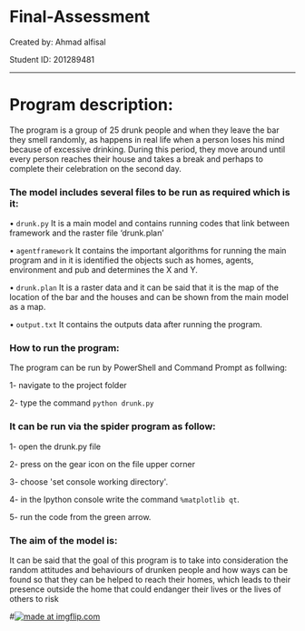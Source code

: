 # Final-Assessment



Created by: Ahmad alfisal 

Student ID: 201289481
________________________________________
# Program description:

The program is a group of 25 drunk people and when they leave the bar they smell randomly, as happens in real life when a person loses his mind because of excessive drinking. During this period, they move around until every person reaches their house and takes a break and perhaps to complete their celebration on the second day.

 ### The model includes several files to be run as required which is it:
 
•	`drunk.py` It is a main model and contains running codes that link between framework and the raster file ‘drunk.plan’

•	`agentframework` It contains the important algorithms for running the main program and in it  is identified  the objects such as homes, agents, environment and pub and determines the X and Y.

•	`drunk.plan` It is a raster data and it can be said that it is the map of the location of the bar and the houses and can be shown from the main model as a map.

•	`output.txt` It contains the outputs data after running the program.

### How to run the program:

The program can be run by PowerShell and Command Prompt as follwing:

1- navigate to the project folder

2- type the command `python drunk.py`

### It can be run via the spider program as follow:

1- open the drunk.py file

2- press on the gear icon on the file upper corner

3- choose 'set console working directory'.

4- in the Ipython console write the command `%matplotlib qt`.

5- run the code from the green arrow.

### The aim of the model is:

It can be said that the goal of this program is to take into consideration the random attitudes and behaviours of drunken people and how ways can be found so that they can be helped to reach their homes, which leads to their presence outside the home that could endanger their lives or the lives of others to risk



#<a href="https://imgflip.com/gif/3mtsrl"><img src="https://i.imgflip.com/3mtsrl.gif" title="made at imgflip.com"/></a>
